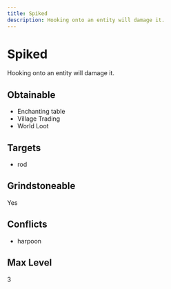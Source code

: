 ```yaml
---
title: Spiked
description: Hooking onto an entity will damage it.
---
```

# Spiked
Hooking onto an entity will damage it.
## Obtainable
- Enchanting table
- Village Trading
- World Loot
## Targets
- rod
## Grindstoneable
Yes
## Conflicts
- harpoon
## Max Level
3
